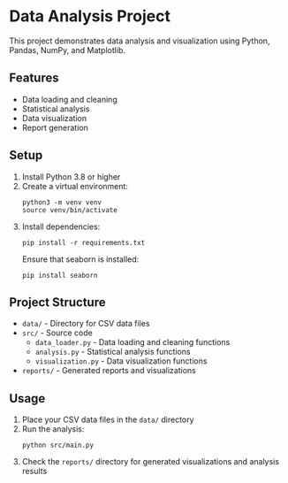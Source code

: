 # Data Analysis Project

This project demonstrates data analysis and visualization using Python, Pandas, NumPy, and Matplotlib.

## Features

- Data loading and cleaning
- Statistical analysis
- Data visualization
- Report generation

## Setup

1. Install Python 3.8 or higher
2. Create a virtual environment:
   ```
   python3 -m venv venv
   source venv/bin/activate
   ```
3. Install dependencies:
   ```
   pip install -r requirements.txt
   ```
   Ensure that seaborn is installed:
   ```
   pip install seaborn
   ```

## Project Structure

- `data/` - Directory for CSV data files
- `src/` - Source code
  - `data_loader.py` - Data loading and cleaning functions
  - `analysis.py` - Statistical analysis functions
  - `visualization.py` - Data visualization functions
- `reports/` - Generated reports and visualizations

## Usage

1. Place your CSV data files in the `data/` directory
2. Run the analysis:
   ```
   python src/main.py
   ```
3. Check the `reports/` directory for generated visualizations and analysis results 